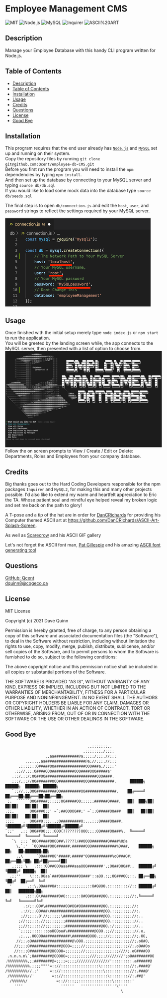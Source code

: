 
# Employee Management CMS
 
 ![MIT](https://img.shields.io/badge/License-MIT-orange)  ![Node.js](https://img.shields.io/badge/Tech-Node.js-lightblue)  ![MySQL](https://img.shields.io/badge/Tech-MySQL-lightblue)  ![Inquirer](https://img.shields.io/badge/Tech-Inquirer-lightblue)  ![ASCII%20ART](https://img.shields.io/badge/Tech-ASCII%20ART-lightblue) 

## Description
Manage your Employee Database with this handy CLI program written for Node.js.  

## Table of Contents

* [Description](#description)
* [Table of Contents](#table-of-contents)
* [Installation](#installation)
* [Usage](#usage)
* [Credits](#credits)
* [Questions](#questions)
* [License](#license)
* [Good Bye](#good-bye)

## Installation

This program requires that the end user already has [`Node.js`](https://nodejs.org/en/) and [`MySQL`](https://www.mysql.com/) set up and running on their system.  
 Copy the repository files by running `git clone git@github.com:Qcent/employee-db-CMS.git`  
 Before you first run the program you will need to install the `npm` dependencies by typing `npm install`.\
  And then set up the database by connecting to your MySQL server and typing `source db/db.sql`\
 If you would like to load some mock data into the database type `source db/seeds.sql`

 The final step is to open `db/connection.js` and edit the `host`, `user`, and `password` strings to reflect the settings required by your MySQL server.

![Edit your settings](./assets/images/app-screenshot-2.png)

## Usage

Once finished with the initial setup merely type `node index.js` or `npm start` to run the application.  
 You will be greeted by the landing screen while, the app connects to the MySQL server, then presented with a list of option to choose from. 
 ![Landing Screen](./assets/images/app-screenshot-1.png)   
 Follow the on screen prompts to View / Create / Edit or Delete: Departments, Roles and Employees from your company database. 

## Credits
Big thanks goes out to the Hard Coding Developers responsible for the npm packages `Inquirer` and `MySQL2`, for making this and many other projects possible. I'd also like to extend my warm and heartfelt appreciation to Eric the TA. Whose patient soul and mindful eye helped reveal my broken logic and set me back on the path to glory! 

A T-pose and a tip of the hat are in order for [DanCRichards](https://github.com/DanCRichards) for providing his Computer themed ASCII art at https://github.com/DanCRichards/ASCII-Art-Splash-Screen.

As well as [Scarecrow](https://www.incredibleart.org/links/ascii/ScarecrowGifGalle.html) and his ASCII GIF gallery

Let's not forget the ASCII font man, [Pat Gillespie](http://patorjk.com/) and his amazing [ASCII font generating tool](https://patorjk.com/software/taag/)


## Questions

[GitHub: Qcent](https://github.com/Qcent)  
dquinn8@cogeco.ca

   
## License

MIT License

Copyright (c) 2021 Dave Quinn

Permission is hereby granted, free of charge, to any person obtaining a copy
of this software and associated documentation files (the "Software"), to deal
in the Software without restriction, including without limitation the rights
to use, copy, modify, merge, publish, distribute, sublicense, and/or sell
copies of the Software, and to permit persons to whom the Software is
furnished to do so, subject to the following conditions:

The above copyright notice and this permission notice shall be included in all
copies or substantial portions of the Software.

THE SOFTWARE IS PROVIDED "AS IS", WITHOUT WARRANTY OF ANY KIND, EXPRESS OR
IMPLIED, INCLUDING BUT NOT LIMITED TO THE WARRANTIES OF MERCHANTABILITY,
FITNESS FOR A PARTICULAR PURPOSE AND NONINFRINGEMENT. IN NO EVENT SHALL THE
AUTHORS OR COPYRIGHT HOLDERS BE LIABLE FOR ANY CLAIM, DAMAGES OR OTHER
LIABILITY, WHETHER IN AN ACTION OF CONTRACT, TORT OR OTHERWISE, ARISING FROM,
OUT OF OR IN CONNECTION WITH THE SOFTWARE OR THE USE OR OTHER DEALINGS IN THE
SOFTWARE.
                 

     
## Good Bye
```
                                     .,;;;;;;;,.
                                   ,;;;;;;;,/;;;;
                  .,aa###########@a;;;;;/;;;,//;;;
         ..,,,.,aa##################@a;//;;;,//;;;
      ,;;;;;;;O#####OO##############OOO###a,/;;;;'
    .;;//,;;;O####OOO##########OOO####OOO#####a'
   .;;/,;;/;OO##OO#######################OOO####.
   ;;;/,;;//OO#######OOO###########OOO###########.      ██████╗  ██████╗  ██████╗ ██████╗ 
   `;;//,;,OOO#########OO#########OO##############.    ██╔════╝ ██╔═══██╗██╔═══██╗██╔══██╗ 
 ;.  ``````OOO#####;;;;;;OO#####OO;;;;;;######O####.   ██║  ███╗██║   ██║██║   ██║██║  ██║ 
.;;,       OOO###O;;' ~`;##OOOOO##;' ~`;;O#####OO###   ██║   ██║██║   ██║██║   ██║██║  ██║ 
;;;;    ,  OOO##O;;;,.,;O#########O;,.,;;;O####OO###,  ╚██████╔╝╚██████╔╝╚██████╔╝██████╔╝ 
`;;'   ,;; OOO##OO;;;;OOO(???????)OOO;;;;OO####OO###%,  ╚═════╝  ╚═════╝  ╚═════╝ ╚═════╝  
   `\  ;;; `OOO#####OOOO##\?????/##OOOO#######O####%O@a   
     \,`;'  `OOO####OOO######;######OOO###########%O###,    ██████╗ ██╗   ██╗███████╗██╗  
     .,\      `OO####OO"#####;#####"OO##########%oO###O#;   ██╔══██╗╚██╗ ██╔╝██╔════╝██║ 
   ,;;;; \   .::::OO##OOOaaa###aaaOOO#######',;OO##OOO##;,  ██████╔╝ ╚████╔╝ █████╗  ██║ 
  .;;''    \:::.OOaa`###OO#######OO###'::aOO.:;;OO###OO;::. ██╔══██╗  ╚██╔╝  ██╔══╝  ╚═╝
  '       .::\.OO####O#::;;;;;;;;;;;;::O#O@OO.::::::::://:: ██████╔╝   ██║   ███████╗██╗
         .:::.O\########O#O::;;;::O#OO#O###@OO.:;;;;;;;;//:,╚═════╝    ╚═╝   ╚══════╝╚═╝
        .:/;:.OO#\#########OO#OO#OO########@OO.:;;;;;;;;;//:
       .://;;.OO###\##########O#############@OO.:;;;;;;;;//:.
       ;//;;;;.O'//;;;;;;\##################@OO.:;;;;;;;;//:..
      ;//:;;;;:.//;;;;;;;;;#################@OO.:;;;;;;;;;//..
      ;;//:;;;:://;;;;;;;;;################@OO.:/;;;;;;;;;//..
      `;;;;;:::::::ooOOOoo#\############@OOO.;;//;;;;;;;;;//.o,
      .;,,,.OOOOO############\#######@OOO.;;;//;;;;;;;;;;//;.OO,
     //;;.oO##################@\OOO.;;;;;;;;;;;;;;;;;;;;//;.oO#O,
    //;;;;O##############@OOO=;;;;//;;;;;;;;;;;;;;;;;;;//;.oO##Oo
    //::;;O#########@OOOOO=;;;;;;;//;;;;;;;;;;;;;;;////;.oO####OO
 .n.n.n.n\`;O########@OOOOO=;;;;;;;;;;///;;;;////////';oO########OO
.%%%%%%%%%,;;########@=;;;;=;;;;///////////////':::::::::.a######@
/%%%%%%%%%%.;;;;""""=:://:::::::::::::::::\::::::::::::://:.####@'
/%%%%%%%%%//.;'     =:://:::::::::::::::::::\::::::::::://:.###@'
 /%%%%%%%%//'        =:://::::::::;:::::::::::\:::::::://:.##@'
  /%%%%%%/             =:://:::;;:::::::::::::::\::::::::'
    ''''                 ''''''   ''''''''''''''''\''''
                                                    \
```
